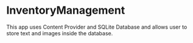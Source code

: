 # InventoryManagement
This app uses Content Provider and SQLite Database and allows user to store text and images inside the database.
